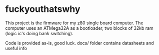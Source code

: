 # fuckyouthatswhy
This project is the firmware for my z80 single board computer. The computer uses an
ATMega32A as a bootloader, two blocks of 32kb ram (logic ic's doing bank switching).

Code is provided as-is, good luck.
docs/ folder contains datasheets and useful info